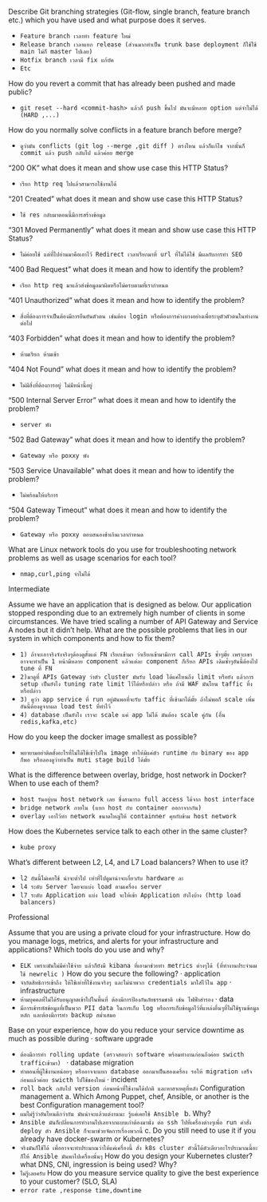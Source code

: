 Describe Git branching strategies (Git-flow, single branch, feature branch etc.) which you have used and what purpose does it serves. 
- `Feature branch เวลาทำ feature ใหม่`
- `Release branch เวลาแยก release (ส่วนมากทำเป็น trunk base deployment ก็ใช้ใช้ main ไม่ก็ master ไปเลย)`
- `Hotfix branch เวลามี fix แก้บัค`
- `Etc`

How do you revert a commit that has already been pushed and made public? 
- `git reset --hard <commit-hash> แล้วก็ push ขึ้นไป มันจะมีหลาย option แต่จำไม่ได้ (HARD ,...)`

How do you normally solve conflicts in a feature branch before merge?
- `ดูว่ามัน conflicts (git log --merge ,git diff ) ตรงไหน แล้วก็แก้ไข จากนั้นก็ commit แล้ว push กลับไป แล้วค่อย merge`

“200 OK” what does it mean and show use case this HTTP Status?
- `เรียก http req ไปแล้วสามารถใช้งานได้`

“201 Created” what does it mean and show use case this HTTP Status?
- `ใช้ res กลับมาตอนนี้มีการสร้างข้อมูล`

“301 Moved Permanently” what does it mean and show use case this HTTP Status?
- `ไม่ค่อยใช้ แต่ที่ไปอ่านมาคือเอาไว้ Redirect เวลาเรียกมาที่ url ที่ไม่ได้ใช้ มีผลกับการทำ SEO`

“400 Bad Request” what does it mean and how to identify the problem?
- `เรียก http req มาแล้วส่งข้อมูลมาผิดหรือไม่ครบตามที่เรากำหนด`

“401 Unauthorized” what does it mean and how to identify the problem?
- `สิ่งที่ต้องการจำเป็นต้องมีการยืนยันตัวตน เช่นต้อง login หรือต้องการค่างบางอย่างเพื่อระบุตัวตัวตนในทำงานต่อไป`

“403 Forbidden” what does it mean and how to identify the problem?
- `ห้ามเรียก ห้ามเข้า`

“404 Not Found” what does it mean and how to identify the problem?
- `ไม่มีสิ่งที่ต้องการอยู่ ไม่มีหน้านี้อยู่`

“500 Internal Server Error” what does it mean and how to identify the problem?
- `server พัง`

“502 Bad Gateway” what does it mean and how to identify the problem?
- `Gateway หรือ poxxy พัง`

“503 Service Unavailable” what does it mean and how to identify the problem?
- `ไม่พร้อมให้บริการ`

“504 Gateway Timeout” what does it mean and how to identify the problem?
- `Gateway หรือ poxxy ตอบสนองช้าเกินเวลากำหนด`


What are Linux network tools do you use for troubleshooting network problems as well as usage scenarios for each tool?

- `nmap,curl,ping จำไม่ได้`


Intermediate

Assume we have an application that is designed as below. Our application stopped responding due to an extremely high number of clients in some circumstances.
We have tried scaling a number of API Gateway and Service A nodes but it didn’t help. What are the possible problems that lies in our system in which components and how to fix them?
- `1) ถ้าจะเอาจริงจังจริงๆต้องดูตั้งแต่ FN เรียกเข้ามา ว่าเรียกเข้ามามีการ call APIs ซ้ำๆมั้ย เพราะเขาอาจจะทำเป็น 1 หน้ามีหลาย component แล้วแต่ละ component ก็เรียก APIs เดิมซ้ำๆอันนี้ต้องไป tune ที่ FN`
- `2)มาดูที่ APIs Gateway ว่าตัว cluster มันรับ load ได้แค่ไหนถึง limit หรือยัง แล้วการ setup เป็นยังไง tuning rate limit ไว้ได้หรือปล่าว หรือ ถ้ามี WAF มันโยน taffic ทิ้งหรือปล่าว`
- `3) ดูว่า app service ที่ run อยู่มันพอที่จะรับ taffic ที่เข้ามาได้มั้ย ถ้าไม่พอก็ scale เพิ่ม อันนี้ต้องดูจากผล load test ที่ทำไว้`
- `4) database เป็นยังไง เราจะ scale แค่ app ไม่ได้ มันต้อง scale คู่กัน (อื่น redis,kafka,etc)`

How do you keep the docker image smallest as possible?
- `พยายามอย่าติดตั้งอะไรที่ไม่ได้ใช้เข้าไปใน image ทำให้มีแค่ตัว runtime กับ binary ของ app ก็พอ หรือลองดูว่าทำเป็น muti stage build ได้มั้ย`

What is the difference between overlay, bridge, host network in Docker? When to use each of them?
 - `host รันอยู่บน host network เลย ซึ่งสามารถ full access ได้จาก host interface`
- `bridge network ภายใน (แยก host กับ container ออกาจากกัน)`
- `overlay เอาไว้ทำ network ขนาดใหญ่ให้ containner คุยกับข้าม host network`

How does the Kubernetes service talk to each other in the same cluster?
- `kube proxy `

What’s different between L2, L4, and L7 Load balancers? When to use it?
- `l2 อันนี้ไม่เคยใช้ น่าจะต่ำไป เท่าที่ไปดูมาน่าจะเกี่ยวกับ hardware ละ`
- `l4 ระดับ Server โดยจะแบ่ง load ตามเครื่อง server`
- `l7 ระดับ Application แบ่ง load จะให้เข้า Application ยังไงบ้าง (http load balancers)`



Professional
 
Assume that you are using a private cloud for your infrastructure. How do you manage logs, metrics, and alerts for your infrastructure and applications? Which tools do you use and why?
- `ELK เพราะมันไม่มีค่าใช้จ่าย แล้วก็ยังมี kibana ที่เอามาช่วยทำ metrics ต่างๆได้ (ที่ทำงานประจำผมใช้ newrelic )`
How do you secure the following?
·  	application
- `จำกัดสิทธิการเข้าถึง ให้ใช้เท่าที่ใช้งานจริงๆ และไม่นำพวก credentials มาใส่ไว้ใน app`
·  	infrastructure
- `ห้ามบุคคลที่ไม่ได้รับอนุญาตเข้าไปในพื้นที่ ต้องมีการป้องกันภัยธรรมชาติ เช่น ไฟฟ้าสำรอง`
·  	data
- `มีการเข้ารหัสข้อมูลที่เป็นพวก PII data ในการเก็บ log หรือการเก็บข้อมูลไว้ที่แหล่งอื่นๆที่ไม่ใช้ฐานข้อมูลหลัก และต้องมีการทำ backup สม่ำเสมอ`

Base on your experience, how do you reduce your service downtime as much as possible during
·  	software upgrade
- `ต้องมีการทำ rolling update (ตรวจสอบว่า software พร้อมทำงานก่อนถึงค่อย swicth trafficเข้ามา) `
·  	database migration
- `ทำตอนที่ผู้ใช้งานหน่อยๆ หรืออาจจะแยก database ออกมาเป็นสองเครื่อง รอให้ migration เสร็จก่อนแล้วค่อย swicth ไปใช้ของใหม่`
·  	incident
- `roll back กลับไป version ก่อนหน้าที่ใช้งานได้ปกติ และหาสาเหตุที่หลัง`
Configuration management
a. 	Which Among Puppet, chef, Ansible, or another is the best Configuration management tool?
- `ผมไม่รู้ว่าอันไหนดีกว่ากัน มันน่าจะแล้วแต่งานนะ รู้แค่เคยใช้ Ansible `
b. 	Why?
- `Ansible มันก็เปลี่ยนการทำงานไปเลยจากแบบเก่าต้องมานั่ง ต่อ ssh ไปที่เครื่องต่างๆเพื่อ run คำสั่ง deploy ตัว Ansible ก็จะมาช่วยจัดการเรื่องพวกนี้`
c. 	Do you still need to use it if you already have docker-swarm or Kubernetes?
- `จริงมันก็ใช้ได้ เพื่ออาจจะทำประมาณว่าให้แค่เครื่องนี้ สั่ง k8s cluster ตัวนี้ได้ตัวเดียวอะไรประมาณนี้อะ ก็ให้ Ansible มันพาไปเครื่องนั้นๆ`
How do you design your Kubernetes cluster? what DNS, CNI, ingression is being used? Why?
- `ไม่รู้เลยครับ`
How do you measure service quality to give the best experience to your customer? (SLO, SLA)
- `error rate ,response time,downtime`


